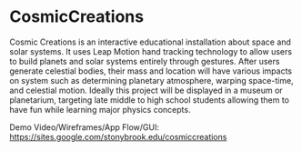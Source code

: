 # CosmicCreations
Cosmic Creations is an interactive educational installation about space and solar systems. It uses Leap Motion hand tracking technology to allow users to build planets and solar systems entirely through gestures. After users generate celestial bodies, their mass and location will have various impacts on system such as determining planetary atmosphere, warping space-time, and celestial motion. Ideally this project will be displayed in a museum or planetarium, targeting late middle to high school students allowing them to have fun while learning major physics concepts. 



Demo Video/Wireframes/App Flow/GUI:
  https://sites.google.com/stonybrook.edu/cosmiccreations
